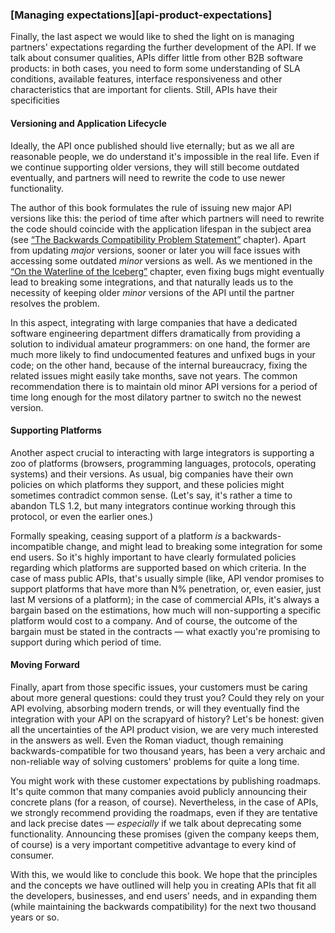 ### [Managing expectations][api-product-expectations]

Finally, the last aspect we would like to shed the light on is managing partners' expectations regarding the further development of the API. If we talk about consumer qualities, APIs differ little from other B2B software products: in both cases, you need to form some understanding of SLA conditions, available features, interface responsiveness and other characteristics that are important for clients. Still, APIs have their specificities

#### Versioning and Application Lifecycle

Ideally, the API once published should live eternally; but as we all are reasonable people, we do understand it's impossible in the real life. Even if we continue supporting older versions, they will still become outdated eventually, and partners will need to rewrite the code to use newer functionality.

The author of this book formulates the rule of issuing new major API versions like this: the period of time after which partners will need to rewrite the code should coincide with the application lifespan in the subject area (see [“The Backwards Compatibility Problem Statement”](#back-compat-statement) chapter). Apart from updating *major* versions, sooner or later you will face issues with accessing some outdated *minor* versions as well. As we mentioned in the [“On the Waterline of the Iceberg”](#back-compat-iceberg-waterline) chapter, even fixing bugs might eventually lead to breaking some integrations, and that naturally leads us to the necessity of keeping older *minor* versions of the API until the partner resolves the problem.

In this aspect, integrating with large companies that have a dedicated software engineering department differs dramatically from providing a solution to individual amateur programmers: on one hand, the former are much more likely to find undocumented features and unfixed bugs in your code; on the other hand, because of the internal bureaucracy, fixing the related issues might easily take months, save not years. The common recommendation there is to maintain old minor API versions for a period of time long enough for the most dilatory partner to switch no the newest version.

#### Supporting Platforms

Another aspect crucial to interacting with large integrators is supporting a zoo of platforms (browsers, programming languages, protocols, operating systems) and their versions. As usual, big companies have their own policies on which platforms they support, and these policies might sometimes contradict common sense. (Let's say, it's rather a time to abandon TLS 1.2, but many integrators continue working through this protocol, or even the earlier ones.)

Formally speaking, ceasing support of a platform *is* a backwards-incompatible change, and might lead to breaking some integration for some end users. So it's highly important to have clearly formulated policies regarding which platforms are supported based on which criteria. In the case of mass public APIs, that's usually simple (like, API vendor promises to support platforms that have more than N% penetration, or, even easier, just last M versions of a platform); in the case of commercial APIs, it's always a bargain based on the estimations, how much will non-supporting a specific platform would cost to a company. And of course, the outcome of the bargain must be stated in the contracts — what exactly you're promising to support during which period of time.

#### Moving Forward

Finally, apart from those specific issues, your customers must be caring about more general questions: could they trust you? Could they rely on your API evolving, absorbing modern trends, or will they eventually find the integration with your API on the scrapyard of history? Let's be honest: given all the uncertainties of the API product vision, we are very much interested in the answers as well. Even the Roman viaduct, though remaining backwards-compatible for two thousand years, has been a very archaic and non-reliable way of solving customers' problems for quite a long time.

You might work with these customer expectations by publishing roadmaps. It's quite common that many companies avoid publicly announcing their concrete plans (for a reason, of course). Nevertheless, in the case of APIs, we strongly recommend providing the roadmaps, even if they are tentative and lack precise dates — *especially* if we talk about deprecating some functionality. Announcing these promises (given the company keeps them, of course) is a very important competitive advantage to every kind of consumer.

With this, we would like to conclude this book. We hope that the principles and the concepts we have outlined will help you in creating APIs that fit all the developers, businesses, and end users' needs, and in expanding them (while maintaining the backwards compatibility) for the next two thousand years or so.